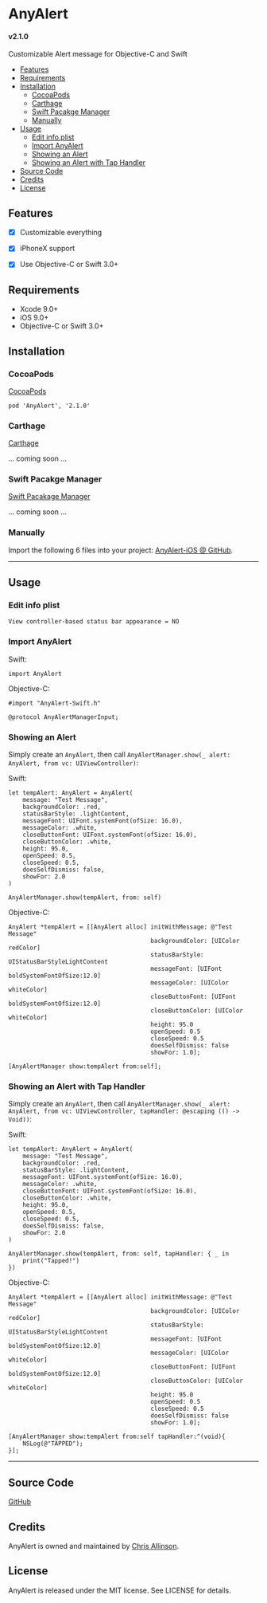 
# AnyAlert

#### v2.1.0

Customizable Alert message for Objective-C and Swift

- [Features](#features)
- [Requirements](#requirements)
- [Installation](#installation)
    - [CocoaPods](#cocoapods)
    - [Carthage](#carthage)
    - [Swift Pacakge Manager](#swift-pacakge-manager)
    - [Manually](#manually)
- [Usage](#usage)
    - [Edit info.plist](#edit-info-plist)
    - [Import AnyAlert](#import-anyalert)
    - [Showing an Alert](#showing-an-alert)
    - [Showing an Alert with Tap Handler](#showing-an-alert-with-tap-handler)
- [Source Code](#source-code)
- [Credits](#credits)
- [License](#license)


## Features

- [x] Customizable everything
- [x] iPhoneX support
- [x] Use Objective-C or Swift 3.0+


## Requirements

- Xcode 9.0+
- iOS 9.0+
- Objective-C or Swift 3.0+


## Installation

### CocoaPods

[CocoaPods](http://cocoapods.org)

`pod 'AnyAlert', '2.1.0'`

### Carthage

[Carthage](https://github.com/Carthage/Carthage)

... coming soon ...

### Swift Pacakge Manager

[Swift Pacakage Manager](https://swift.org/package-manager/)

... coming soon ...

### Manually

Import the following 6 files into your project: [AnyAlert-iOS @ GitHub](https://github.com/ChrisAllinson/AnyAlert-iOS/tree/2.1.0/AnyAlert/AnyAlert).


---


## Usage

### Edit info plist

`View controller-based status bar appearance = NO`

### Import AnyAlert

Swift:

`import AnyAlert`

Objective-C:

`#import "AnyAlert-Swift.h"`

`@protocol AnyAlertManagerInput;`

### Showing an Alert

Simply create an `AnyAlert`, then call `AnyAlertManager.show(_ alert: AnyAlert, from vc: UIViewController)`:

Swift:
```
let tempAlert: AnyAlert = AnyAlert(
    message: "Test Message",
    backgroundColor: .red,
    statusBarStyle: .lightContent,
    messageFont: UIFont.systemFont(ofSize: 16.0),
    messageColor: .white,
    closeButtonFont: UIFont.systemFont(ofSize: 16.0),
    closeButtonColor: .white,
    height: 95.0,
    openSpeed: 0.5,
    closeSpeed: 0.5,
    doesSelfDismiss: false,
    showFor: 2.0
)

AnyAlertManager.show(tempAlert, from: self)
```

Objective-C:
```
AnyAlert *tempAlert = [[AnyAlert alloc] initWithMessage: @"Test Message"
                                        backgroundColor: [UIColor redColor]
                                        statusBarStyle: UIStatusBarStyleLightContent
                                        messageFont: [UIFont boldSystemFontOfSize:12.0]
                                        messageColor: [UIColor whiteColor]
                                        closeButtonFont: [UIFont boldSystemFontOfSize:12.0]
                                        closeButtonColor: [UIColor whiteColor]
                                        height: 95.0
                                        openSpeed: 0.5
                                        closeSpeed: 0.5
                                        doesSelfDismiss: false
                                        showFor: 1.0];

[AnyAlertManager show:tempAlert from:self];
```

### Showing an Alert with Tap Handler

Simply create an `AnyAlert`, then call `AnyAlertManager.show(_ alert: AnyAlert, from vc: UIViewController, tapHandler: @escaping (() -> Void))`:

Swift:
```
let tempAlert: AnyAlert = AnyAlert(
    message: "Test Message",
    backgroundColor: .red,
    statusBarStyle: .lightContent,
    messageFont: UIFont.systemFont(ofSize: 16.0),
    messageColor: .white,
    closeButtonFont: UIFont.systemFont(ofSize: 16.0),
    closeButtonColor: .white,
    height: 95.0,
    openSpeed: 0.5,
    closeSpeed: 0.5,
    doesSelfDismiss: false,
    showFor: 2.0
)

AnyAlertManager.show(tempAlert, from: self, tapHandler: { _ in
    print("Tapped!")
})
```

Objective-C:
```
AnyAlert *tempAlert = [[AnyAlert alloc] initWithMessage: @"Test Message"
                                        backgroundColor: [UIColor redColor]
                                        statusBarStyle: UIStatusBarStyleLightContent
                                        messageFont: [UIFont boldSystemFontOfSize:12.0]
                                        messageColor: [UIColor whiteColor]
                                        closeButtonFont: [UIFont boldSystemFontOfSize:12.0]
                                        closeButtonColor: [UIColor whiteColor]
                                        height: 95.0
                                        openSpeed: 0.5
                                        closeSpeed: 0.5
                                        doesSelfDismiss: false
                                        showFor: 1.0];

[AnyAlertManager show:tempAlert from:self tapHandler:^(void){
    NSLog(@"TAPPED");
}];
```


---


## Source Code

[GitHub](https://github.com/ChrisAllinson/AnyAlert-iOS/tree/2.1.0/AnyAlert/AnyAlert)


## Credits

AnyAlert is owned and maintained by [Chris Allinson](http://www.allinson.ca).


## License

AnyAlert is released under the MIT license. See LICENSE for details.
